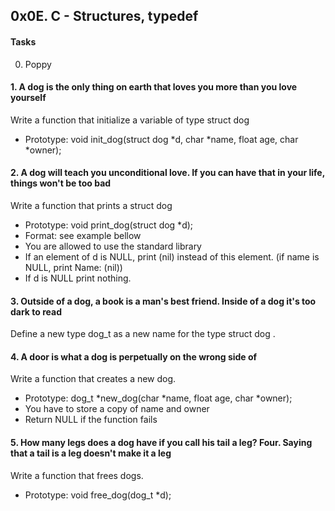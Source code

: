 ## 0x0E. C - Structures, typedef

#### Tasks
0. Poppy

#### 1. A dog is the only thing on earth that loves you more than you love yourself
Write a function that initialize a variable of type struct dog

- Prototype: void init_dog(struct dog *d, char *name, float age, char *owner);

#### 2. A dog will teach you unconditional love. If you can have that in your life, things won't be too bad
Write a function that prints a struct dog

- Prototype: void print_dog(struct dog *d);
- Format: see example bellow
- You are allowed to use the standard library
- If an element of d is NULL, print (nil) instead of this element. (if name is NULL, print Name: (nil))
- If d is NULL print nothing.

#### 3. Outside of a dog, a book is a man's best friend. Inside of a dog it's too dark to read

Define a new type dog_t as a new name for the type struct dog .

#### 4. A door is what a dog is perpetually on the wrong side of
Write a function that creates a new dog.

- Prototype: dog_t *new_dog(char *name, float age, char *owner);
- You have to store a copy of name and owner
- Return NULL if the function fails


#### 5. How many legs does a dog have if you call his tail a leg? Four. Saying that a tail is a leg doesn't make it a leg
Write a function that frees dogs.

- Prototype: void free_dog(dog_t *d);


